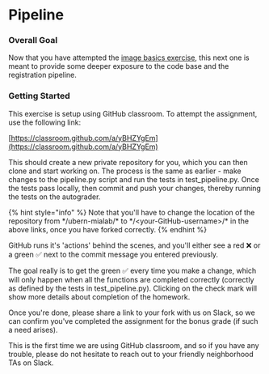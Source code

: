 # Pipeline

### Overall Goal

Now that you have attempted the [image basics exercise](image-basics.md), this next one is meant to provide some deeper exposure to the code base and the registration pipeline.&#x20;

### Getting Started

This exercise is setup using GitHub classroom. To attempt the assignment, use the following link:

[https://classroom.github.com/a/yBHZYgEm](https://classroom.github.com/a/yBHZYgEm)

This should create a new private repository for you, which you can then clone and start working on. The process is the same as earlier - make changes to the pipeline.py script and run the tests in test\_pipeline.py. Once the tests pass locally, then commit and push your changes, thereby running the tests on the autograder.&#x20;

{% hint style="info" %}
Note that you'll have to change the location of the repository from \*/ubern-mialab/\* to \*/\<your-GitHub-username>/\* in the above links, once you have forked correctly.
{% endhint %}

GitHub runs it's 'actions' behind the scenes, and you'll either see a red ❌ or a green ✅ next to the commit message you entered previously.&#x20;

The goal really is to get the green ✅ every time you make a change, which will only happen when all the functions are completed correctly (correctly as defined by the tests in test\_pipeline.py). Clicking on the check mark will show more details about completion of the homework.&#x20;

Once you're done, please share a link to your fork with us on Slack, so we can confirm you've completed the assignment for the bonus grade (if such a need arises).

This is the first time we are using GitHub classroom, and so if you have any trouble, please do not hesitate to reach out to your friendly neighborhood TAs on Slack.
